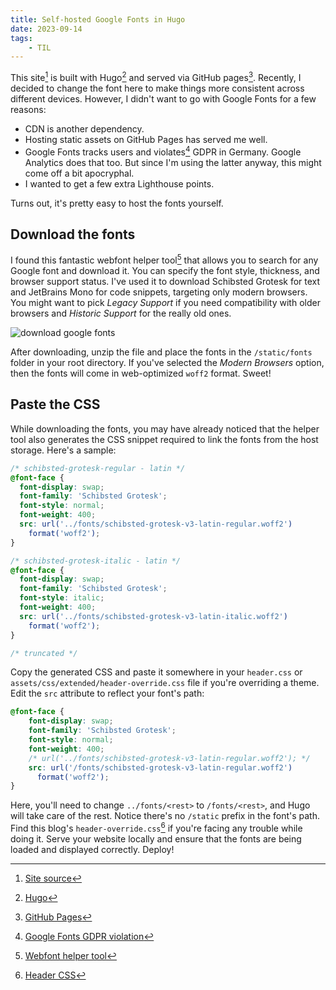```yaml
---
title: Self-hosted Google Fonts in Hugo
date: 2023-09-14
tags:
    - TIL
---
```


This site[^1] is built with Hugo[^2] and served via GitHub pages[^3]. Recently, I decided to
change the font here to make things more consistent across different devices. However, I
didn't want to go with Google Fonts for a few reasons:

-   CDN is another dependency.
-   Hosting static assets on GitHub Pages has served me well.
-   Google Fonts tracks users and violates[^4] GDPR in Germany. Google Analytics does that
    too. But since I'm using the latter anyway, this might come off a bit apocryphal.
-   I wanted to get a few extra Lighthouse points.

Turns out, it's pretty easy to host the fonts yourself.

## Download the fonts

I found this fantastic webfont helper tool[^5] that allows you to search for any Google font
and download it. You can specify the font style, thickness, and browser support status. I've
used it to download Schibsted Grotesk for text and JetBrains Mono for code snippets,
targeting only modern browsers. You might want to pick _Legacy Support_ if you need
compatibility with older browsers and _Historic Support_ for the really old ones.

![download google fonts][image_1]

After downloading, unzip the file and place the fonts in the `/static/fonts` folder in your
root directory. If you've selected the _Modern Browsers_ option, then the fonts will come in
web-optimized `woff2` format. Sweet!

## Paste the CSS

While downloading the fonts, you may have already noticed that the helper tool also
generates the CSS snippet required to link the fonts from the host storage. Here's a sample:

```css
/* schibsted-grotesk-regular - latin */
@font-face {
  font-display: swap;
  font-family: 'Schibsted Grotesk';
  font-style: normal;
  font-weight: 400;
  src: url('../fonts/schibsted-grotesk-v3-latin-regular.woff2')
    format('woff2');
}

/* schibsted-grotesk-italic - latin */
@font-face {
  font-display: swap;
  font-family: 'Schibsted Grotesk';
  font-style: italic;
  font-weight: 400;
  src: url('../fonts/schibsted-grotesk-v3-latin-italic.woff2')
    format('woff2');
}

/* truncated */
```

Copy the generated CSS and paste it somewhere in your `header.css` or
`assets/css/extended/header-override.css` file if you're overriding a theme. Edit the `src`
attribute to reflect your font's path:

```css
@font-face {
    font-display: swap;
    font-family: 'Schibsted Grotesk';
    font-style: normal;
    font-weight: 400;
    /* url('../fonts/schibsted-grotesk-v3-latin-regular.woff2'); */
    src: url('/fonts/schibsted-grotesk-v3-latin-regular.woff2')
      format('woff2');
}
```

Here, you'll need to change `../fonts/<rest>` to `/fonts/<rest>`, and Hugo will take care of
the rest. Notice there's no `/static` prefix in the font's path. Find this blog's
`header-override.css`[^6] if you're facing any trouble while doing it. Serve your website
locally and ensure that the fonts are being loaded and displayed correctly. Deploy!

[^1]: [Site source](https://github.com/rednafi/rednafi.com/)

[^2]: [Hugo](https://gohugo.io/)

[^3]: [GitHub Pages](https://pages.github.com/)

[^4]:
    [Google Fonts GDPR violation](https://rewis.io/urteile/urteil/lhm-20-01-2022-3-o-1749320/)

[^5]: [Webfont helper tool](https://gwfh.mranftl.com/fonts)

[^6]:
    [Header CSS](https://github.com/rednafi/rednafi.com/blob/main/assets/css/extended/header-override.css)

[image_1]:
    https://user-images.githubusercontent.com/30027932/267879992-c61a4008-d05f-45f4-9cee-ca7435bd2459.png
